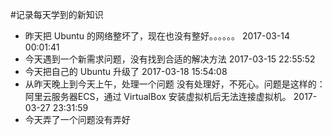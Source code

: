 #记录每天学到的新知识
- 昨天把 Ubuntu 的网络整坏了，现在也没有整好。。。。。。
2017-03-14 00:01:41
- 今天遇到一个新需求问题，没有找到合适的解决方法
2017-03-15 22:55:52
- 今天把自己的 Ubuntu 升级了
2017-03-18 15:54:08
- 从昨天晚上到今天上午，处理一个问题 没有处理好，不死心。问题是这样的：阿里云服务器ECS，通过 VirtualBox 安装虚拟机后无法连接虚拟机。
2017-03-27 23:31:59
- 今天弄了一个问题没有弄好
